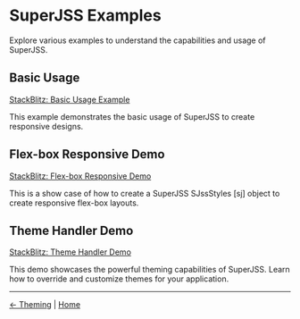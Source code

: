 # SuperJSS Examples

Explore various examples to understand the capabilities and usage of SuperJSS.

## Basic Usage

[StackBlitz: Basic Usage Example](https://stackblitz.com/edit/angular-ivy-vewzoz?file=src%2Fapp%2Fapp.component.html)

This example demonstrates the basic usage of SuperJSS to create responsive designs.

## Flex-box Responsive Demo

[StackBlitz: Flex-box Responsive Demo](https://angular-ivy-ieshja.stackblitz.io)

This is a show case of how to create a SuperJSS SJssStyles [sj] object to create responsive flex-box layouts.
## Theme Handler Demo

[StackBlitz: Theme Handler Demo](https://stackblitz.com/edit/angular-ivy-atzazr?file=README.md,src%2Fapp%2Fheader%2Fheader.component.ts)

This demo showcases the powerful theming capabilities of SuperJSS. Learn how to override and customize themes for your application.

---

[← Theming](theming.md) | [Home](index.md) 
